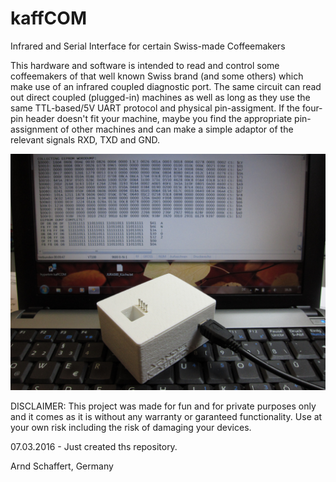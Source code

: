 # kaffCOM
Infrared and Serial Interface for certain Swiss-made Coffeemakers

This hardware and software is intended to read and control some coffeemakers of that well known Swiss brand (and some others) which make use of an infrared coupled diagnostic port. The same circuit can read out direct coupled (plugged-in) machines as well as long as they use the same TTL-based/5V UART protocol and physical pin-assigment. If the four-pin header doesn't fit your machine, maybe you find the appropriate pin-assignment of other machines and can make a simple adaptor of the relevant signals RXD, TXD and GND.

![kaffCom-at-work](./kaffCom-im-Einsatz.jpg?raw=true "kaffCOM at Work!")

DISCLAIMER: This project was made for fun and for private purposes only and it comes as it is without any warranty or garanteed functionality. Use at your own risk including the risk of damaging your devices.

07.03.2016 - Just created ths repository.

Arnd Schaffert, Germany
